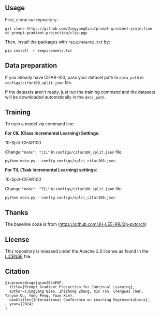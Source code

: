 ## Usage

First, clone our repository:

```
git clone https://github.com/JingyangQiao/prompt-gradient-projection
cd prompt-gradient-projection/clip-pgp
```

Then, install the packages with ```requirements.txt``` by: 

```
pip install -r requirements.txt
```

## Data preparation

If you already have CIFAR-100, pass your dataset path to  `data_path` in ```configs/cifar100_split.json``` file.

If the datasets aren't ready, just run the training command and the datasets will be downloaded automatically in the `data_path`.

## Training

To train a model via command line:

**For CIL (Class Incremental Learning) Settings:**

10-Split-CIFAR100

Change `"mode": "CIL"` in ```configs/cifar100_split.json``` file.
```
python main.py --config configs/split_cifar100.json
```

**For TIL (Task Incremental Learning) settings:**

10-Split-CIFAR100

Change `"mode": "TIL"` in ```configs/cifar100_split.json``` file.
```
python main.py --config configs/split_cifar100.json
```

## Thanks

The baseline code is from (https://github.com/JH-LEE-KR/l2p-pytorch)


## License

This repository is released under the Apache 2.0 license as found in the [LICENSE](LICENSE) file.

## Citation

```
@inproceedings{qiao2024PGP,
  title={Prompt Gradient Projection for Continual Learning},
  author={Jingyang Qiao, Zhizhong Zhang, Xin Tan, Chengwei Chen, Yanyun Qu, Yong Peng, Yuan Xie},
  booktitle={International Conference on Learning Representations},
  year={2024}
}